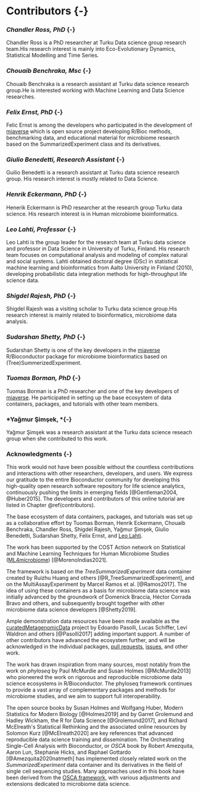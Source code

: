 
# Contributors {-}

<script>
document.addEventListener("click", function (event) {
    if (event.target.classList.contains("rebook-collapse")) {
        event.target.classList.toggle("active");
        var content = event.target.nextElementSibling;
        if (content.style.display === "block") {
            content.style.display = "none";
        } else {
            content.style.display = "block";
        }
    }
})
</script>

<style>
.rebook-collapse {
  background-color: #eee;
  color: #444;
  cursor: pointer;
  padding: 18px;
  width: 100%;
  border: none;
  text-align: left;
  outline: none;
  font-size: 15px;
}

.rebook-content {
  padding: 0 18px;
  display: none;
  overflow: hidden;
  background-color: #f1f1f1;
}
</style>


### *Chandler Ross, PhD* {-}

Chandler Ross is a PhD researcher at Turku Data science group research team.His research interest is mainly into Eco-Evolutionary Dynamics, Statistical Modelling and Time Series.

### *Chouaib Benchraka, Msc* {-}

Chouaib Benchraka is a research assistant at Turku data science research group.He is interested working with Machine Learning and Data Science researches.

### *Felix Ernst, PhD* {-}

Felic Ernst is among the developers who participated in the development of [miaverse](https://microbiome.github.io) which is open source project developing R/Bioc methods, benchmarking data, and educational material for microbiome research based on the SummarizedExperiment class and its derivatives.

### *Giulio Benedetti, Research Assistant* {-}

Guilio Benedetti is a research assistant at Turku data science research group. His research  interest  is mostly related to  Data Science.

### *Henrik Eckermann, PhD* {-}

Henerik Eckermann is PhD researcher at the research group Turku data science. His research interest is in Human microbiome bioinformatics.

### *Leo Lahti, Professor* {-}

Leo Lahti is the group leader for the research team at Turku data science and professor in Data Science in University of Turku, Finland. His research team focuses on computational analysis and modeling of complex natural and social systems. Lahti obtained doctoral degree (DSc) in statistical machine learning and bioinformatics from Aalto University in Finland (2010), developing probabilistic data integration methods for high-throughput life science data.

### *Shigdel Rajesh, PhD* {-}

Shigdel Rajesh was a visiting scholar to Turku data science group.His research interest is mainly related to bioinformatics, microbiome data analysis. 

### *Sudarshan Shetty, PhD* {-}

Sudarshan Shetty is one of the key developers in the [miaverse](https://microbiome.github.io) R/Bioconductor package for microbiome bioinformatics based on (Tree)SummerizedExperiment. 

### *Tuomas Borman, PhD* {-}

Tuomas Borman is a PhD researcher and one of the key developers of [miaverse](https://microbiome.github.io). He participated in setting up the base ecosystem of data containers, packages, and tutorials with other team members.

### *Yağmur Şimşek, *{-}

Yağmur Şimşek was a research assistant at the Turku data science reseach group when she contributed to this work.


### Acknowledgments {-}

This work would not have been possible without the countless
contributions and interactions with other researchers, developers, and
users. We express our gratitude to the entire Bioconductor community
for developing this high-quality open research software repository for
life science analytics, continuously pushing the limits in emerging
fields [@Gentleman2004, @Huber2015]. The developers and contributors
of this online tutorial are listed in Chapter \@ref(contributors).

The base ecosystem of data containers, packages, and tutorials was set
up as a collaborative effort by Tuomas Borman, Henrik Eckermann,
Chouaib Benchraka, Chandler Ross, Shigdel Rajesh, Yağmur Şimşek,
Giulio Benedetti, Sudarshan Shetty, Felix Ernst, and [Leo
Lahti](http://www.iki.fi/Leo.Lahti).

The work has been supported by the COST Action network on Statistical
and Machine Learning Techniques for Human Microbiome Studies
([ML4microbiome](https://www.ml4microbiome.eu/)) [@MorenoIndias2021].

The framework is based on the _TreeSummarizedExperiment_ data
container created by Ruizhu Huang and others
[@R_TreeSummarizedExperiment], and on the MultiAssayExperiment by
Marcel Ramos et al. [@Ramos2017]. The idea of using these containers
as a basis for microbiome data science was initially advanced by the
groundwork of Domenick Braccia, Héctor Corrada Bravo and others, and
subsequently brought together with other microbiome data science
developers [@Shetty2019].

Ample demonstration data resources have been made available as the
[curatedMetagenomicData](https://waldronlab.io/curatedMetagenomicData/)
project by Edoardo Pasolli, Lucas Schiffer, Levi Waldron and others
[@Pasolli2017] adding important support.
A number of other contributors have advanced the ecosystem
further, and will be acknowledged in the individual
packages, [pull
requests](https://github.com/microbiome/OMA/graphs/contributors),
[issues](https://github.com/microbiome/OMA/issues), and other work.

The work has drawn inspiration from many sources, most notably from
the work on _phyloseq_ by Paul McMurdie and Susan Holmes
[@McMurdie2013] who pioneered the work on rigorous and reproducible
microbiome data science ecosystems in R/Bioconductor. The phyloseq
framework continues to provide a vast array of complementary packages
and methods for microbiome studies, and we aim to support full
interoperability.

The open source books by Susan Holmes and Wolfgang Huber, Modern
Statistics for Modern Biology [@Holmes2019] and by Garret Grolemund
and Hadley Wickham, the R for Data Science [@Grolemund2017], and
Richard McElreath's Statistical Rethinking and the associated online
resources by Solomon Kurz [@McElreath2020] are key references that
advanced reproducible data science training and dissemination. The
Orchestrating Single-Cell Analysis with Bioconductor, or _OSCA_ book
by Robert Amezquita, Aaron Lun, Stephanie Hicks, and Raphael Gottardo
[@Amezquita2020natmeth] has implemented closely related work on the
_SummarizedExperiment_ data container and its derivatives in the field
of single cell sequencing studies. Many approaches used in this book
have been derived from the [OSCA
framework](https://bioconductor.org/books/release/OSCA/), with various
adjustments and extensions dedicated to microbiome data science.

